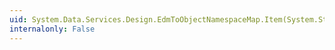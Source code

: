 ```yaml
---
uid: System.Data.Services.Design.EdmToObjectNamespaceMap.Item(System.String)
internalonly: False
---
```

